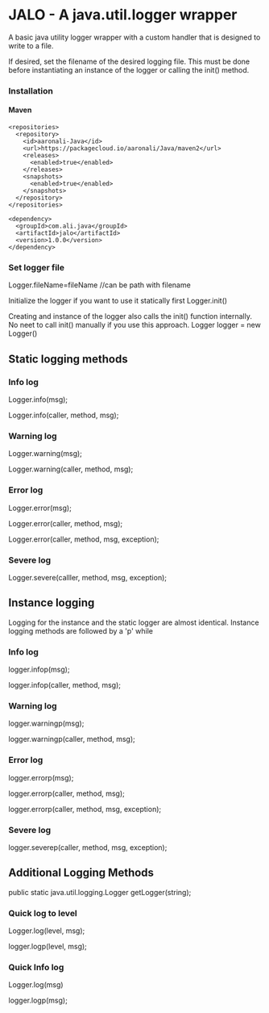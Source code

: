 # JALO - A java.util.logger wrapper

A basic java utility logger wrapper with a custom handler that is designed to write to a file.


If desired, set the filename of the desired logging file. This must be done before instantiating an instance of the logger or calling the init() method.
### Installation
#### Maven  
``` 
<repositories>
  <repository>
    <id>aaronali-Java</id>
    <url>https://packagecloud.io/aaronali/Java/maven2</url>
    <releases>
      <enabled>true</enabled>
    </releases>
    <snapshots>
      <enabled>true</enabled>
    </snapshots>
  </repository>
</repositories> 
``` 

``` 
<dependency>
  <groupId>com.ali.java</groupId>
  <artifactId>jalo</artifactId>
  <version>1.0.0</version>
</dependency>
``` 

### Set logger file
Logger.fileName=fileName //can be path with filename

Initialize the logger if you want to use it statically first
Logger.init()

Creating and instance of the logger also calls the init() function internally. No neet to call init() manually if you use this approach.
Logger logger = new Logger()

## Static logging methods

### Info log
Logger.info(msg);

Logger.info(caller, method, msg);
### Warning log
Logger.warning(msg);

Logger.warning(caller, method,  msg);
### Error log
Logger.error(msg);

Logger.error(caller, method, msg);

Logger.error(caller, method, msg, exception);
### Severe log
Logger.severe(calller, method, msg,  exception);

## Instance logging
Logging for the instance and the static logger are almost identical. Instance logging methods are followed by a 'p' while 

### Info log
logger.infop(msg);

logger.infop(caller, method, msg);
### Warning log
logger.warningp(msg);

logger.warningp(caller, method,  msg);
### Error log
logger.errorp(msg);

logger.errorp(caller, method,  msg);

logger.errorp(caller, method,  msg, exception); 
### Severe log
logger.severep(caller, method, msg,  exception);
	          
## Additional Logging Methods
public static java.util.logging.Logger getLogger(string);
### Quick log to level
Logger.log(level, msg);

logger.logp(level, msg);
### Quick Info log
Logger.log(msg)

logger.logp(msg);
 	
	 
	 		
